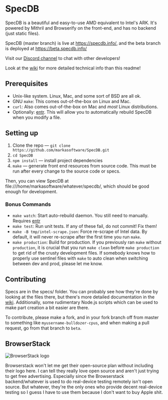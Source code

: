 # SpecDB

SpecDB is a beautiful and easy-to-use AMD equivalent to Intel's ARK. It's powered by Mithril and Browserify on the front-end, and has no backend (just static files).

SpecDB (master branch) is live at https://specdb.info/, and the beta branch is deployed at https://beta.specdb.info/

Visit our [Discord channel](https://discord.gg/xfVHZAb) to chat with other developers!

Look at the [wiki](https://github.com/markasoftware/SpecDB/wiki) for more detailed technical info than this readme!

## Prerequisites

* Unix-like system. Linux, Mac, and some sort of BSD are all ok.
* GNU `make`: This comes out-of-the-box on Linux and Mac.
* `curl`: Also comes out-of-the-box on Mac and *most* Linux distributions.
* Optionally: [entr](https://bitbucket.org/eradman/entr). This will allow you to automatically rebuild SpecDB when you modify a file.

## Setting up

1. Clone the repo — `git clone https://github.com/markasoftware/SpecDB.git`
1. `cd SpecDB`
1. `npm install` — install project dependencies
1. `make` — generate front end resources from source code. This must be run after every change to the source code or specs.

Then, you can view SpecDB at file:///home/markasoftware/whatever/specdb/, which should be good enough for development.

### Bonus Commands

* `make watch`: Start auto-rebuild daemon. You still need to manually. Requires [entr](https://bitbucket.org/eradman/entr)
* `make test`: Run unit tests. If any of these fail, do not commit! Fix them!
* `make -B tmp/intel-scrape.json`: Force re-scrape of Intel data. By default, it will never re-scrape after the first time you run `make`.
* `make production`: Build for production. If you previously ran `make` without `production`, it is crucial that you run `make clean` before `make production` to get rid of the crusty development files. If somebody knows how to properly use sentinel files with `make` to auto clean when switching between dev and prod, please let me know.

## Contributing

Specs are in the specs/ folder. You can probably see how they're done by looking at the files there, but there's more detailed documentation in the [wiki](https://github.com/markasoftware/SpecDB/wiki). Additionally, some rudimentary Node.js scripts which can be used to make part creation a bit easier are there.

To contribute, please make a fork, and in your fork branch off from master to something like `myusername-bulldozer-cpus`, and when making a pull request, go from that branch to `beta`.

## BrowserStack

![BrowserStack logo](https://www.browserstack.com/images/layout/browserstack-logo-600x315.png)

Browserstack won't let me get their open-source plan without including their logo here. I can tell they really love open source and aren't just trying to get free advertising. Especially since the Browserstack backend/whatever is used to do real-device testing remotely isn't open source. But whatever, they're the only ones who provide decent real-device testing so I guess I have to use them because I don't want to buy Apple shit.
